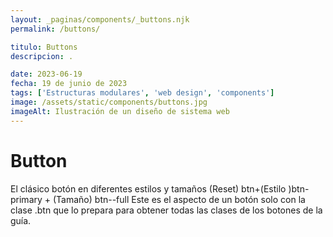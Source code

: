 ```yaml
---
layout: _paginas/components/_buttons.njk
permalink: /buttons/

titulo: Buttons
descripcion: .

date: 2023-06-19
fecha: 19 de junio de 2023
tags: ['Estructuras modulares', 'web design', 'components']
image: /assets/static/components/buttons.jpg
imageAlt: Ilustración de un diseño de sistema web
---
```


# Button

El clásico botón en diferentes estilos y tamaños (Reset) btn+(Estilo )btn-primary + (Tamaño) btn--full Este es el aspecto de un botón solo con la clase .btn que lo prepara para obtener todas las clases de los botones de la guía.
